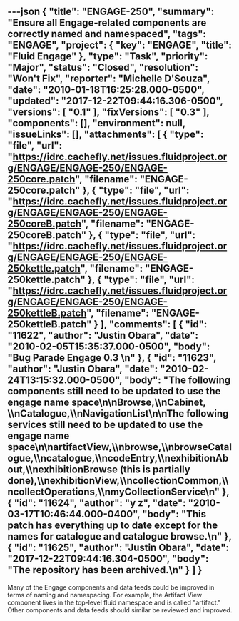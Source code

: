 ---json
{
  "title": "ENGAGE-250",
  "summary": "Ensure all Engage-related components are correctly named and namespaced",
  "tags": "ENGAGE",
  "project": {
    "key": "ENGAGE",
    "title": "Fluid Engage"
  },
  "type": "Task",
  "priority": "Major",
  "status": "Closed",
  "resolution": "Won't Fix",
  "reporter": "Michelle D'Souza",
  "date": "2010-01-18T16:25:28.000-0500",
  "updated": "2017-12-22T09:44:16.306-0500",
  "versions": [
    "0.1"
  ],
  "fixVersions": [
    "0.3"
  ],
  "components": [],
  "environment": null,
  "issueLinks": [],
  "attachments": [
    {
      "type": "file",
      "url": "https://idrc.cachefly.net/issues.fluidproject.org/ENGAGE/ENGAGE-250/ENGAGE-250core.patch",
      "filename": "ENGAGE-250core.patch"
    },
    {
      "type": "file",
      "url": "https://idrc.cachefly.net/issues.fluidproject.org/ENGAGE/ENGAGE-250/ENGAGE-250coreB.patch",
      "filename": "ENGAGE-250coreB.patch"
    },
    {
      "type": "file",
      "url": "https://idrc.cachefly.net/issues.fluidproject.org/ENGAGE/ENGAGE-250/ENGAGE-250kettle.patch",
      "filename": "ENGAGE-250kettle.patch"
    },
    {
      "type": "file",
      "url": "https://idrc.cachefly.net/issues.fluidproject.org/ENGAGE/ENGAGE-250/ENGAGE-250kettleB.patch",
      "filename": "ENGAGE-250kettleB.patch"
    }
  ],
  "comments": [
    {
      "id": "11622",
      "author": "Justin Obara",
      "date": "2010-02-05T15:35:37.000-0500",
      "body": "Bug Parade Engage 0.3&#x20;\n"
    },
    {
      "id": "11623",
      "author": "Justin Obara",
      "date": "2010-02-24T13:15:32.000-0500",
      "body": "The following components still need to be updated to use the engage name space\n\nBrowse,\\\nCabinet, \\\nCatalogue,\\\nNavigationList\n\nThe following services still need to be updated to use the engage name space\n\nartifactView,\\\nbrowse,\\\nbrowseCatalogue,\\\ncatalogue,\\\ncodeEntry,\\\nexhibitionAbout,\\\nexhibitionBrowse (this is partially done),\\\nexhibitionView,\\\ncollectionCommon,\\\ncollectOperations,\\\nmyCollectionService\n"
    },
    {
      "id": "11624",
      "author": "y z",
      "date": "2010-03-17T10:46:44.000-0400",
      "body": "This patch has everything up to date except for the names for catalogue and catalogue browse.\n"
    },
    {
      "id": "11625",
      "author": "Justin Obara",
      "date": "2017-12-22T09:44:16.304-0500",
      "body": "The repository has been archived.\n"
    }
  ]
}
---
Many of the Engage components and data feeds could be improved in terms of naming and namespacing. For example, the Artifact View component lives in the top-level fluid namespace and is called "artifact." Other components and data feeds should similar be reviewed and improved.

        